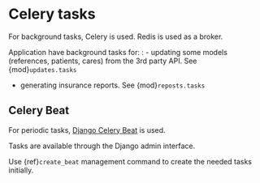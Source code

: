# Celery tasks

For background tasks, Celery is used. Redis is used as a broker.

Application have background tasks for:
: - updating some models (references, patients, cares) from the 3rd party API. See {mod}`updates.tasks`
  - generating insurance reports.   See {mod}`reposts.tasks`

## Celery Beat

For periodic tasks, [Django Celery Beat](https://github.com/celery/django-celery-beat) is used.

Tasks are available through the Django admin interface.

Use {ref}`create_beat` management command to create the needed tasks initially.
